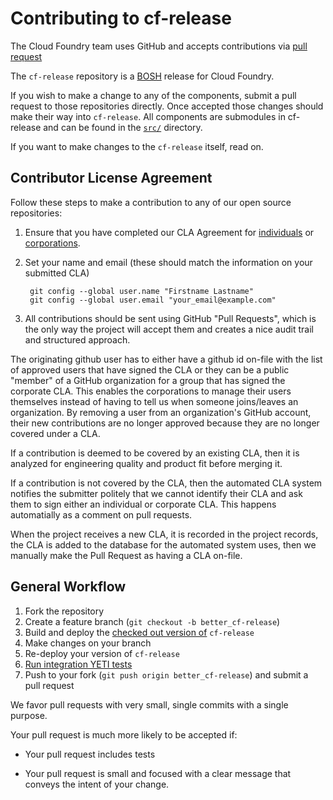 # Contributing to cf-release

The Cloud Foundry team uses GitHub and accepts contributions via
[pull request](https://help.github.com/articles/using-pull-requests)

The `cf-release` repository is a [BOSH](https://github.com/cloudfoundry/bosh)
release for Cloud Foundry.

If you wish to make a change to any of the components, submit a pull request to
those repositories directly. Once accepted those changes should make their way
into `cf-release`. All components are submodules in cf-release and can be found
in the [`src/`](https://github.com/cloudfoundry/cf-release/tree/master/src)
directory.

If you want to make changes to the `cf-release` itself, read on.

## Contributor License Agreement

Follow these steps to make a contribution to any of our open source repositories:

1. Ensure that you have completed our CLA Agreement for
  [individuals](http://www.cloudfoundry.org/individualcontribution.pdf) or
  [corporations](http://www.cloudfoundry.org/corpcontribution.pdf).

1. Set your name and email (these should match the information on your submitted CLA)

        git config --global user.name "Firstname Lastname"
        git config --global user.email "your_email@example.com"
        
1. All contributions should be sent using GitHub "Pull Requests", which is the only way the project will accept them and creates a nice audit trail and structured approach.

The originating github user has to either have a github id on-file with the list of approved users that have signed the CLA or they can be a public "member" of a GitHub organization for a group that has signed the corporate CLA. This enables the corporations to manage their users themselves instead of having to tell us when someone joins/leaves an organization. By removing a user from an organization's GitHub account, their new contributions are no longer approved because they are no longer covered under a CLA.

If a contribution is deemed to be covered by an existing CLA, then it is analyzed for engineering quality and product fit before merging it.

If a contribution is not covered by the CLA, then the automated CLA system notifies the submitter politely that we cannot identify their CLA and ask them to sign either an individual or corporate CLA. This happens automatially as a comment on pull requests.

When the project receives a new CLA, it is recorded in the project records, the CLA is added to the database for the automated system uses, then we manually make the Pull Request as having a CLA on-file.

## General Workflow

1. Fork the repository
1. Create a feature branch (`git checkout -b better_cf-release`)
1. Build and deploy the [checked out version of](http://docs.cloudfoundry.com/docs/running/deploying-cf/common/cf-release.html) `cf-release`
1. Make changes on your branch
1. Re-deploy your version of `cf-release`
1. [Run integration YETI tests](https://github.com/cloudfoundry/vcap-yeti)
1. Push to your fork (`git push origin better_cf-release`) and submit a pull request

We favor pull requests with very small, single commits with a single purpose.

Your pull request is much more likely to be accepted if:

* Your pull request includes tests

* Your pull request is small and focused with a clear message that conveys the intent of your change.
